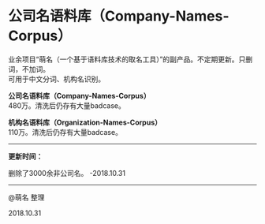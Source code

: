 # 公司名语料库（Company-Names-Corpus）
业余项目“萌名（一个基于语料库技术的取名工具）”的副产品。不定期更新。只删词，不加词。</br>
可用于中文分词、机构名识别。

<strong>公司名语料库（Company-Names-Corpus）</strong></br>
480万。清洗后仍存有大量badcase。

<strong>机构名语料库（Organization-Names-Corpus）</strong></br>
110万。清洗后仍存有大量badcase。

---

<strong>更新时间：</strong>

删除了3000余非公司名。 -2018.10.31

---

@萌名 整理

2018.10.31
